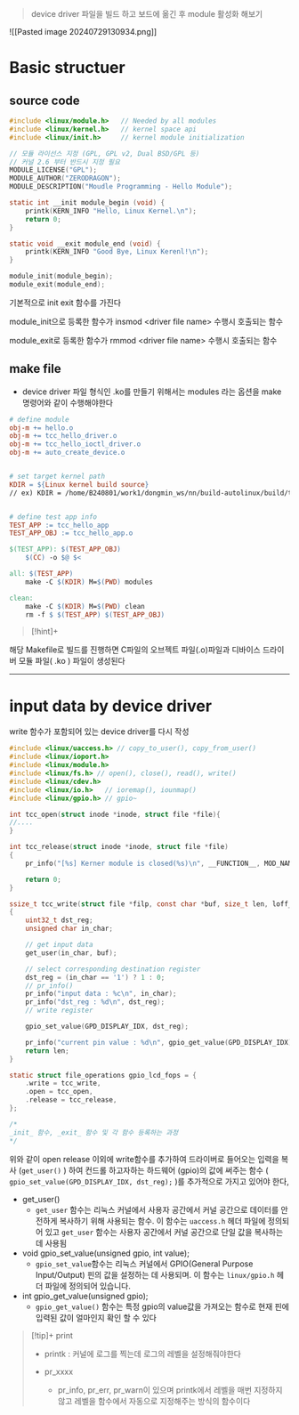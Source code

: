 
> device driver 파일을 빌드 하고 보드에 옮긴 후 module 활성화 해보기


![[Pasted image 20240729130934.png]]

# Basic structuer

## source code

```c
#include <linux/module.h>   // Needed by all modules
#include <linux/kernel.h>   // kernel space api
#include <linux/init.h>     // kernel module initialization

// 모듈 라이선스 지정 (GPL, GPL v2, Dual BSD/GPL 등)
// 커널 2.6 부터 반드시 지정 필요
MODULE_LICENSE("GPL");
MODULE_AUTHOR("ZERODRAGON");
MODULE_DESCRIPTION("Moudle Programming - Hello Module");

static int __init module_begin (void) {
	printk(KERN_INFO "Hello, Linux Kernel.\n");
    return 0;
}

static void __exit module_end (void) {
    printk(KERN_INFO "Good Bye, Linux Kerenl!\n");
}

module_init(module_begin);
module_exit(module_end);
```

기본적으로 init exit 함수를 가진다

module_init으로 등록한 함수가 insmod \<driver file name\>
수행시 호출되는 함수

module_exit로 등록한 함수가 rmmod \<driver file name\> 
수행시 호출되는 함수
## make file

- device driver 파일 형식인 .ko를 만들기 위해서는 modules 라는 옵션을 make 명령어와 같이 수행해야한다
```Makefile
# define module
obj-m += hello.o
obj-m += tcc_hello_driver.o
obj-m += tcc_hello_ioctl_driver.o
obj-m += auto_create_device.o


# set target kernel path
KDIR = ${Linux kernel build source}
// ex) KDIR = /home/B240801/work1/dongmin_ws/nn/build-autolinux/build/tcc7500-main/tmp/work/tcc7500_main-telechips-linux/linux-telechips/5.10.177-r0/build


# define test app info
TEST_APP := tcc_hello_app
TEST_APP_OBJ := tcc_hello_app.o

$(TEST_APP): $(TEST_APP_OBJ)
	$(CC) -o $@ $<

all: $(TEST_APP)
	make -C $(KDIR) M=$(PWD) modules

clean:
	make -C $(KDIR) M=$(PWD) clean
	rm -f $ $(TEST_APP) $(TEST_APP_OBJ)
```



> [!hint]+ 
> 
> 
해당 Makefile로 빌드를 진행하면 C파일의 오브젝트 파일(.o)파일과 디바이스 드라이버 모듈 파일( .ko ) 파일이 생성된다

---

# input data by device driver

write 함수가 포함되어 있는 device driver를 다시 작성

```c
#include <linux/uaccess.h> // copy_to_user(), copy_from_user()
#include <linux/ioport.h>
#include <linux/module.h>
#include <linux/fs.h> // open(), close(), read(), write()
#include <linux/cdev.h>
#include <linux/io.h>   // ioremap(), iounmap()
#include <linux/gpio.h> // gpio~

int tcc_open(struct inode *inode, struct file *file){
//....
}

int tcc_release(struct inode *inode, struct file *file)
{
    pr_info("[%s] Kerner module is closed(%s)\n", __FUNCTION__, MOD_NAME);

    return 0;
}

ssize_t tcc_write(struct file *filp, const char *buf, size_t len, loff_t *off)
{
    uint32_t dst_reg;
    unsigned char in_char;

    // get input data
    get_user(in_char, buf);

    // select corresponding destination register
    dst_reg = (in_char == '1') ? 1 : 0;
    // pr_info()
    pr_info("input data : %c\n", in_char);
    pr_info("dst_reg : %d\n", dst_reg);
    // write register

    gpio_set_value(GPD_DISPLAY_IDX, dst_reg);

    pr_info("current pin value : %d\n", gpio_get_value(GPD_DISPLAY_IDX));
    return len;
}

static struct file_operations gpio_lcd_fops = {
    .write = tcc_write,
    .open = tcc_open,
    .release = tcc_release,
};

/*
_init_ 함수, _exit_ 함수 및 각 함수 등록하는 과정 
*/
```

위와 같이 open release 이외에 write함수를 추가하여 드라이버로 들어오는 입력을 복사 (`get_user()` ) 하여 컨드롤 하고자하는 하드웨어 (gpio)의 값에 써주는 함수 (    `gpio_set_value(GPD_DISPLAY_IDX, dst_reg);` )를 추가적으로 가지고 있어야 한다, 

- get_user() 
	- `get_user` 함수는 리눅스 커널에서 사용자 공간에서 커널 공간으로 데이터를 안전하게 복사하기 위해 사용되는 함수. 이 함수는 `uaccess.h` 헤더 파일에 정의되어 있고 `get_user` 함수는 사용자 공간에서 커널 공간으로 단일 값을 복사하는 데 사용됨
- void gpio_set_value(unsigned gpio, int value);
	- `gpio_set_value`함수는 리눅스 커널에서 GPIO(General Purpose Input/Output) 핀의 값을 설정하는 데 사용되며. 이 함수는 `linux/gpio.h` 헤더 파일에 정의되어 있습니다.
- int gpio_get_value(unsigned gpio);
	- `gpio_get_value()` 함수는 특정 gpio의 value값을 가져오는 함수로 현재 핀에 입력된 값이 얼마인지 확인 할 수 있다


> [!tip]+ print
> - printk : 커널에 로그를 찍는데 로그의 레벨을 설정해줘야한다
> 
> - pr_xxxx
>    - pr_info, pr_err, pr_warn이 있으며 printk에서 레벨을 매번 지정하지 않고 레벨을 함수에서 자동으로 지정해주는 방식의 함수이다


